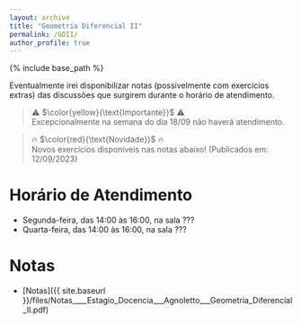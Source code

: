 ```yaml
---
layout: archive
title: "Geometria Diferencial II"
permalink: /GDII/
author_profile: true
---
```


{% include base_path %}

Eventualmente irei disponibilizar notas (possivelmente com exercícios extras) das discussões que surgirem durante o horário de atendimento.

> :warning: $\color{yellow}{\text{Importante}}$ :warning:       
> Excepcionalmente na semana do dia 18/09 não haverá atendimento.

> :fire: $\color{red}{\text{Novidade}}$ :fire:  
> Novos exercícios disponíveis nas notas abaixo! (Publicados em: 12/09/2023) 

# Horário de Atendimento

- Segunda-feira, das 14:00 às 16:00, na sala ???
- Quarta-feira, das 14:00 às 16:00, na sala ???

# Notas

- [Notas]({{ site.baseurl }}/files/Notas____Estagio_Docencia___Agnoletto___Geometria_Diferencial_II.pdf)
  
